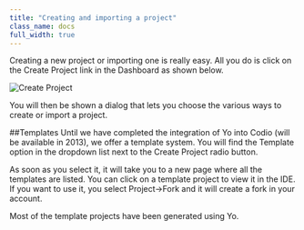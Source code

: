 ```yaml
---
title: "Creating and importing a project"
class_name: docs
full_width: true
---
```


Creating a new project or importing one is really easy. All you do is click on the Create Project link in the Dashboard as shown below.

![Create Project](docs/console-create.png)

You will then be shown a dialog that lets you choose the various ways to create or import a project.

##Templates
Until we have completed the integration of Yo into Codio (will be available in 2013), we offer a template system. You will find the Template option in the dropdown list next to the Create Project radio button. 

As soon as you select it, it will take you to a new page where all the templates are listed. You can click on a template project to view it in the IDE. If you want to use it, you select Project->Fork and it will create a fork in your account.

Most of the template projects have been generated using Yo.
